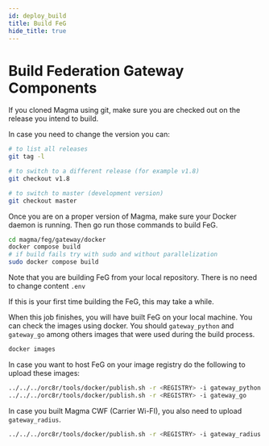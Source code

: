 ```yaml
---
id: deploy_build
title: Build FeG
hide_title: true
---
```


# Build Federation Gateway Components

If you cloned Magma using git, make sure you are checked out on the release you
intend to build.

In case you need to change the version you can:

```bash
# to list all releases
git tag -l

# to switch to a different release (for example v1.8)
git checkout v1.8

# to switch to master (development version)
git checkout master
```

Once you are on a proper version of Magma, make sure your Docker daemon is running.
Then go run those commands to build FeG.

```bash
cd magma/feg/gateway/docker
docker compose build
# if build fails try with sudo and without parallelization
sudo docker compose build
```

Note that you are building FeG from your local repository. There is no need to
change content `.env`

If this is your first time building the FeG, this may take a while.

When this job finishes, you will have built FeG on your local machine. You can
check the images using docker. You should `gateway_python` and `gateway_go`
among others images that were used during the build process.

```bash
docker images
```

In case you want to host FeG on your image registry do the following to upload these
images:

```bash
../../../orc8r/tools/docker/publish.sh -r <REGISTRY> -i gateway_python
../../../orc8r/tools/docker/publish.sh -r <REGISTRY> -i gateway_go
```

In case you built Magma CWF (Carrier Wi-FI), you also need to upload `gateway_radius`.

```bash
../../../orc8r/tools/docker/publish.sh -r <REGISTRY> -i gateway_radius
```

